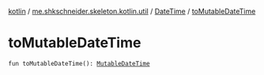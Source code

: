 [kotlin](../../index.md) / [me.shkschneider.skeleton.kotlin.util](../index.md) / [DateTime](index.md) / [toMutableDateTime](./to-mutable-date-time.md)

# toMutableDateTime

`fun toMutableDateTime(): `[`MutableDateTime`](../-mutable-date-time/index.md)